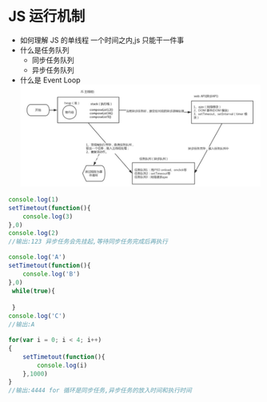 # JS 运行机制
- 如何理解 JS 的单线程
    一个时间之内,js 只能干一件事
- 什么是任务队列
    - 同步任务队列
    - 异步任务队列
- 什么是 Event Loop
![](https://raw.githubusercontent.com/Moking1997/NotePhoto/master/20200126201222.png)
```JavaScript
console.log(1)
setTimetout(function(){
    console.log(3)
},0)
console.log(2)
//输出:123 异步任务会先挂起,等待同步任务完成后再执行
```
```JavaScript
console.log('A')
setTimetout(function(){
    console.log('B')
},0)
 while(true){

 }
console.log('C')
//输出:A 
```
```JavaScript
for(var i = 0; i < 4; i++)
{
    setTimetout(function(){
        console.log(i)
    },1000)
}
//输出:4444 for 循环是同步任务,异步任务的放入时间和执行时间
```

